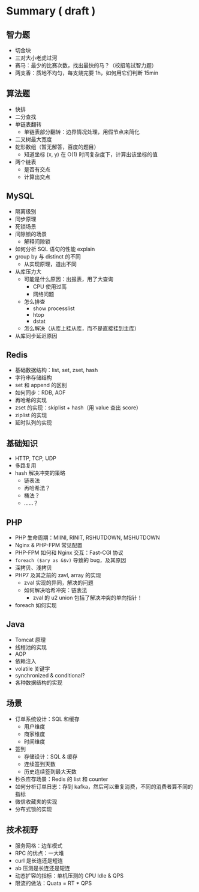# Summary ( draft )

## 智力题

- 切金块
- 三对大小老虎过河
- 赛马：最少的比赛次数，找出最快的马？（校招笔试智力题）
- 两支香：质地不均匀，每支烧完要 1h，如何用它们判断 15min

## 算法题

- 快排
- 二分查找
- 单链表翻转
    - 单链表部分翻转：边界情况处理，用假节点来简化
- 二叉树最大宽度
- 蛇形数组（暂无解答，百度的题目）
    - 知道坐标 (x, y) 在 O(1) 时间复杂度下，计算出该坐标的值
- 两个链表
    - 是否有交点
    - 计算出交点

## MySQL

- 隔离级别
- 同步原理
- 死锁场景
- 间隙锁的场景
    - 解释间隙锁
- 如何分析 SQL 语句的性能 explain
- group by 与 distinct 的不同
    - 从实现原理，道出不同
- 从库压力大
    - 可能是什么原因：出报表，用了大查询
        - CPU 使用过高
        - 网络问题
    - 怎么排查
        - show processlist
        - htop
        - dstat
    - 怎么解决（从库上挂从库，而不是直接挂到主库）
- 从库同步延迟原因

## Redis

- 基础数据结构：list, set, zset, hash
- 字符串存储结构
- set 和 append 的区别
- 如何同步：RDB, AOF
- 再哈希的实现
- zset 的实现：skiplist + hash（用 value 查出 score）
- ziplist 的实现
- 延时队列的实现

## 基础知识

- HTTP, TCP, UDP
- 多路复用
- hash 解决冲突的策略
    - 链表法
    - 再哈希法？
    - 桶法？
    - ……？

## PHP

- PHP 生命周期：MIINI, RINIT, RSHUTDOWN, MSHUTDOWN
- Nginx & PHP-FPM 常见配置
- PHP-FPM 如何和 Nginx 交互：Fast-CGI 协议
- `foreach ($ary as &$v)` 导致的 bug，及其原因
- 深拷贝、浅拷贝
- PHP7 及其之前的 zavl, array 的实现
    - zval 实现的异同，解决的问题
    - 如何解决哈希冲突：链表法
        - zval 的 u2 union 包括了解决冲突的单向指针！
- foreach 如何实现

## Java

- Tomcat 原理
- 线程池的实现
- AOP
- 依赖注入
- volatile 关键字
- synchronized & conditional?
- 各种数据结构的实现

## 场景

- 订单系统设计：SQL 和缓存
    - 用户维度
    - 商家维度
    - 时间维度
- 签到
    - 存储设计：SQL & 缓存
    - 连续签到天数
    - 历史连续签到最大天数
- 秒杀库存场景：Redis 的 list 和 counter
- 如何分析订单日志：存到 kafka，然后可以重复消费，不同的消费者算不同的指标
- 微信收藏夹的实现
- 分布式锁的实现

## 技术视野

- 服务网格：边车模式
- RPC 的优点：一大堆
- curl 是长连还是短连
- ab 压测是长连还是短连
- 动态扩容的指标：单机压测的 CPU Idle &  QPS
- 限流的做法：Quata = RT * QPS
